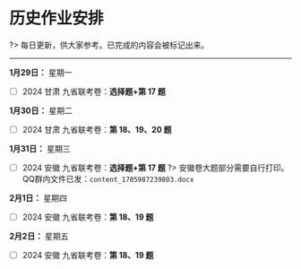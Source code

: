 # 历史作业安排
?> 每日更新，供大家参考。已完成的内容会被标记出来。
- - - -
**1月29日：** 星期一

- [ ] 2024 甘肃 九省联考卷：**选择题+第 17 题**

**1月30日：** 星期二

- [ ] 2024 甘肃 九省联考卷：**第 18、19、20 题**

**1月31日：** 星期三

- [ ] 2024 安徽 九省联考卷：**选择题+第 17 题**
?> 安徽卷大题部分需要自行打印。QQ群内文件已发：`content_1705987239803.docx`

**2月1日：** 星期四

- [ ] 2024 安徽 九省联考卷：**第 18、19 题**

**2月2日：** 星期五

- [ ] 2024 安徽 九省联考卷：**第 18、19 题**
